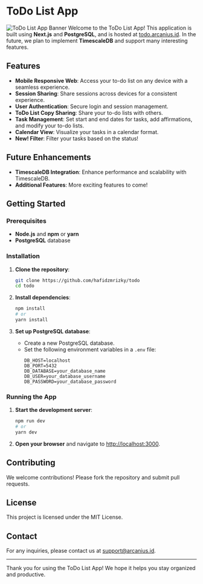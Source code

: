 # ToDo List App
![ToDo List App Banner](https://is3.cloudhost.id/eventnimz-jktstrg/eventnimz-jktstrg/arcastorage/todo-banner.png)
Welcome to the ToDo List App! This application is built using **Next.js** and **PostgreSQL**, and is hosted at [todo.arcanius.id](https://todo.arcanius.id). In the future, we plan to implement **TimescaleDB** and support many interesting features.

## Features

- **Mobile Responsive Web**: Access your to-do list on any device with a seamless experience.
- **Session Sharing**: Share sessions across devices for a consistent experience.
- **User Authentication**: Secure login and session management.
- **ToDo List Copy Sharing**: Share your to-do lists with others.
- **Task Management**: Set start and end dates for tasks, add affirmations, and modify your to-do lists.
- **Calendar View**: Visualize your tasks in a calendar format.
- **New! Filter**: Filter your tasks based on the status!

## Future Enhancements

- **TimescaleDB Integration**: Enhance performance and scalability with TimescaleDB.
- **Additional Features**: More exciting features to come!

## Getting Started

### Prerequisites

- **Node.js** and **npm** or **yarn**
- **PostgreSQL** database

### Installation

1. **Clone the repository**:
    ```bash
    git clone https://github.com/hafidzmrizky/todo
    cd todo
    ```

2. **Install dependencies**:
    ```bash
    npm install
    # or
    yarn install
    ```

3. **Set up PostgreSQL database**:
    - Create a new PostgreSQL database.
    - Set the following environment variables in a `.env` file:
        ```env
        DB_HOST=localhost
        DB_PORT=5432
        DB_DATABASE=your_database_name
        DB_USER=your_database_username
        DB_PASSWORD=your_database_password
        ```

### Running the App

1. **Start the development server**:
    ```bash
    npm run dev
    # or
    yarn dev
    ```

2. **Open your browser** and navigate to [http://localhost:3000](http://localhost:3000).

## Contributing

We welcome contributions! Please fork the repository and submit pull requests.

## License

This project is licensed under the MIT License.

## Contact

For any inquiries, please contact us at support@arcanius.id.

---

Thank you for using the ToDo List App! We hope it helps you stay organized and productive.

